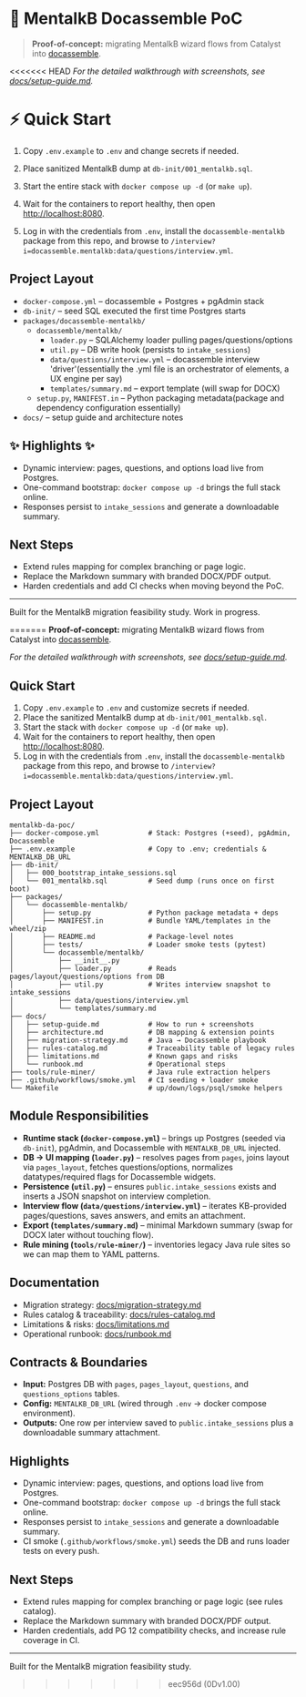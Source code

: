 # 🚀 MentalkB Docassemble PoC
> **Proof-of-concept:** migrating MentalkB wizard flows from Catalyst into [docassemble](https://docassemble.org/).

<<<<<<< HEAD
_For the detailed walkthrough with screenshots, see [docs/setup-guide.md](docs/setup-guide.md)._ 


# ⚡ **Quick Start**

1. Copy `.env.example` to `.env` and change secrets if needed.

2. Place sanitized MentalkB dump at `db-init/001_mentalkb.sql`.

3. Start the entire stack with `docker compose up -d` (or `make up`).
4. Wait for the containers to report healthy, then open <http://localhost:8080>.
5. Log in with the credentials from `.env`, install the `docassemble-mentalkb` package from this repo, and browse to `/interview?i=docassemble.mentalkb:data/questions/interview.yml`.

## Project Layout 

- `docker-compose.yml` – docassemble + Postgres + pgAdmin stack
- `db-init/` – seed SQL executed the first time Postgres starts
- `packages/docassemble-mentalkb/`
  - `docassemble/mentalkb/`
    - `loader.py` – SQLAlchemy loader pulling pages/questions/options
    - `util.py` – DB write hook (persists to `intake_sessions`)
    - `data/questions/interview.yml` – docassemble interview 'driver'(essentially the .yml file is an orchestrator of elements, a UX engine per say)
    - `templates/summary.md` – export template (will swap for DOCX)
  - `setup.py`, `MANIFEST.in` – Python packaging metadata(package and dependency configuration essentially)
- `docs/` – setup guide and architecture notes

## ✨ Highlights ✨

- Dynamic interview: pages, questions, and options load live from Postgres.
- One-command bootstrap: `docker compose up -d` brings the full stack online.
- Responses persist to `intake_sessions` and generate a downloadable summary.


## Next Steps 

- Extend rules mapping for complex branching or page logic.
- Replace the Markdown summary with branded DOCX/PDF output.
- Harden credentials and add CI checks when moving beyond the PoC.

---

Built for the MentalkB migration feasibility study. Work in progress.

=======
**Proof-of-concept:** migrating MentalkB wizard flows from Catalyst into [docassemble](https://docassemble.org/).

_For the detailed walkthrough with screenshots, see [docs/setup-guide.md](docs/setup-guide.md)._

## Quick Start

1. Copy `.env.example` to `.env` and customize secrets if needed.
2. Place the sanitized MentalkB dump at `db-init/001_mentalkb.sql`.
3. Start the stack with `docker compose up -d` (or `make up`).
4. Wait for the containers to report healthy, then open <http://localhost:8080>.
5. Log in with the credentials from `.env`, install the `docassemble-mentalkb` package from this repo, and browse to `/interview?i=docassemble.mentalkb:data/questions/interview.yml`.

## Project Layout

```
mentalkb-da-poc/
├── docker-compose.yml            # Stack: Postgres (+seed), pgAdmin, Docassemble
├── .env.example                  # Copy to .env; credentials & MENTALKB_DB_URL
├── db-init/
│   ├── 000_bootstrap_intake_sessions.sql
│   └── 001_mentalkb.sql          # Seed dump (runs once on first boot)
├── packages/
│   └── docassemble-mentalkb/
│       ├── setup.py              # Python package metadata + deps
│       ├── MANIFEST.in           # Bundle YAML/templates in the wheel/zip
│       ├── README.md             # Package-level notes
│       ├── tests/                # Loader smoke tests (pytest)
│       └── docassemble/mentalkb/
│           ├── __init__.py
│           ├── loader.py         # Reads pages/layout/questions/options from DB
│           ├── util.py           # Writes interview snapshot to intake_sessions
│           ├── data/questions/interview.yml
│           └── templates/summary.md
├── docs/
│   ├── setup-guide.md            # How to run + screenshots
│   ├── architecture.md           # DB mapping & extension points
│   ├── migration-strategy.md     # Java → Docassemble playbook
│   ├── rules-catalog.md          # Traceability table of legacy rules
│   ├── limitations.md            # Known gaps and risks
│   └── runbook.md                # Operational steps
├── tools/rule-miner/             # Java rule extraction helpers
├── .github/workflows/smoke.yml   # CI seeding + loader smoke
└── Makefile                      # up/down/logs/psql/smoke helpers
```

## Module Responsibilities

- **Runtime stack (`docker-compose.yml`)** – brings up Postgres (seeded via `db-init`), pgAdmin, and Docassemble with `MENTALKB_DB_URL` injected.
- **DB → UI mapping (`loader.py`)** – resolves pages from `pages`, joins layout via `pages_layout`, fetches questions/options, normalizes datatypes/required flags for Docassemble widgets.
- **Persistence (`util.py`)** – ensures `public.intake_sessions` exists and inserts a JSON snapshot on interview completion.
- **Interview flow (`data/questions/interview.yml`)** – iterates KB-provided pages/questions, saves answers, and emits an attachment.
- **Export (`templates/summary.md`)** – minimal Markdown summary (swap for DOCX later without touching flow).
- **Rule mining (`tools/rule-miner/`)** – inventories legacy Java rule sites so we can map them to YAML patterns.

## Documentation

- Migration strategy: [docs/migration-strategy.md](docs/migration-strategy.md)
- Rules catalog & traceability: [docs/rules-catalog.md](docs/rules-catalog.md)
- Limitations & risks: [docs/limitations.md](docs/limitations.md)
- Operational runbook: [docs/runbook.md](docs/runbook.md)

## Contracts & Boundaries

- **Input:** Postgres DB with `pages`, `pages_layout`, `questions`, and `questions_options` tables.
- **Config:** `MENTALKB_DB_URL` (wired through `.env` → docker compose environment).
- **Outputs:** One row per interview saved to `public.intake_sessions` plus a downloadable summary attachment.

## Highlights

- Dynamic interview: pages, questions, and options load live from Postgres.
- One-command bootstrap: `docker compose up -d` brings the full stack online.
- Responses persist to `intake_sessions` and generate a downloadable summary.
- CI smoke (`.github/workflows/smoke.yml`) seeds the DB and runs loader tests on every push.

## Next Steps

- Extend rules mapping for complex branching or page logic (see rules catalog).
- Replace the Markdown summary with branded DOCX/PDF output.
- Harden credentials, add PG 12 compatibility checks, and increase rule coverage in CI.

---

Built for the MentalkB migration feasibility study.
>>>>>>> eec956d (0Dv1.00)
